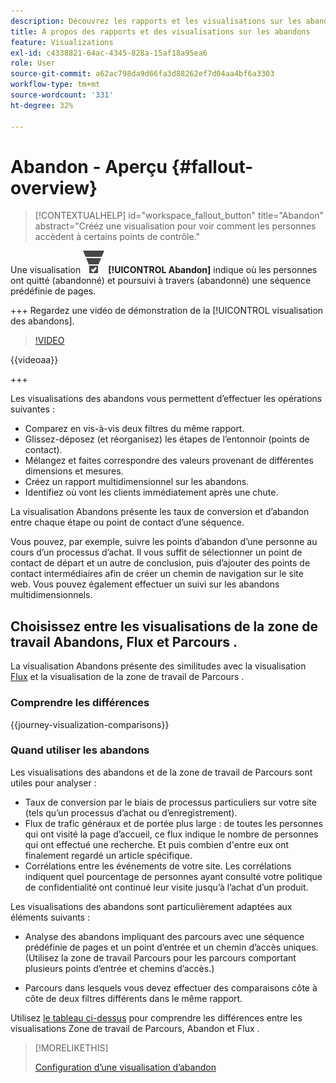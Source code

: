 ```yaml
---
description: Découvrez les rapports et les visualisations sur les abandons.
title: À propos des rapports et des visualisations sur les abandons
feature: Visualizations
exl-id: c4338821-64ac-4345-828a-15af18a95ea6
role: User
source-git-commit: a62ac798da9d66fa3d88262ef7d04aa4bf6a3303
workflow-type: tm+mt
source-wordcount: '331'
ht-degree: 32%

---
```


# Abandon - Aperçu {#fallout-overview}

<!-- markdownlint-disable MD034 -->

>[!CONTEXTUALHELP]
>id="workspace_fallout_button"
>title="Abandon"
>abstract="Crééz une visualisation pour voir comment les personnes accèdent à certains points de contrôle."

<!-- markdownlint-enable MD034 -->


Une visualisation ![ConversionFunnel](/help/assets/icons/ConversionFunnel.svg) **[!UICONTROL Abandon]** indique où les personnes ont quitté (abandonné) et poursuivi à travers (abandonné) une séquence prédéfinie de pages.

+++ Regardez une vidéo de démonstration de la [!UICONTROL visualisation des abandons].

>[!VIDEO](https://video.tv.adobe.com/v/345883/?quality=12)

{{videoaa}}

+++

Les visualisations des abandons vous permettent d’effectuer les opérations suivantes :

* Comparez en vis-à-vis deux filtres du même rapport.
* Glissez-déposez (et réorganisez) les étapes de l’entonnoir (points de contact).
* Mélangez et faites correspondre des valeurs provenant de différentes dimensions et mesures.
* Créez un rapport multidimensionnel sur les abandons.
* Identifiez où vont les clients immédiatement après une chute.

La visualisation Abandons présente les taux de conversion et d’abandon entre chaque étape ou point de contact d’une séquence.

Vous pouvez, par exemple, suivre les points d’abandon d’une personne au cours d’un processus d’achat. Il vous suffit de sélectionner un point de contact de départ et un autre de conclusion, puis d’ajouter des points de contact intermédiaires afin de créer un chemin de navigation sur le site web. Vous pouvez également effectuer un suivi sur les abandons multidimensionnels.

## Choisissez entre les visualisations de la zone de travail Abandons, Flux et Parcours .

La visualisation Abandons présente des similitudes avec la visualisation [Flux](/help/analysis-workspace/visualizations/c-flow/flow.md) et la visualisation de la zone de travail de Parcours [](/help/analysis-workspace/visualizations/journey-canvas/journey-canvas.md).

### Comprendre les différences

<!-- Information in this snippet is shared between Journey canvas, Fallout, and Flow visualization docs -->

{{journey-visualization-comparisons}}

### Quand utiliser les abandons

Les visualisations des abandons et de la zone de travail de Parcours [](/help/analysis-workspace/visualizations/journey-canvas/journey-canvas.md) sont utiles pour analyser :

* Taux de conversion par le biais de processus particuliers sur votre site (tels qu’un processus d’achat ou d’enregistrement).
* Flux de trafic généraux et de portée plus large : de toutes les personnes qui ont visité la page d’accueil, ce flux indique le nombre de personnes qui ont effectué une recherche. Et puis combien d&#39;entre eux ont finalement regardé un article spécifique.
* Corrélations entre les événements de votre site. Les corrélations indiquent quel pourcentage de personnes ayant consulté votre politique de confidentialité ont continué leur visite jusqu’à l’achat d’un produit.

Les visualisations des abandons sont particulièrement adaptées aux éléments suivants :

* Analyse des abandons impliquant des parcours avec une séquence prédéfinie de pages et un point d’entrée et un chemin d’accès uniques. (Utilisez la zone de travail Parcours pour les parcours comportant plusieurs points d’entrée et chemins d’accès.)

* Parcours dans lesquels vous devez effectuer des comparaisons côte à côte de deux filtres différents dans le même rapport.

Utilisez [le tableau ci-dessus](#understand-the-differences) pour comprendre les différences entre les visualisations Zone de travail de Parcours, Abandon et Flux .

>[!MORELIKETHIS]
>
>[Configuration d’une visualisation d’abandon](configuring-fallout.md)



